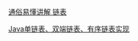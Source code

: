 [通俗易懂讲解 链表](https://mp.weixin.qq.com/s?__biz=MzIwNTc4NTEwOQ==&mid=2247483861&idx=1&sn=d65e3fa4df1ad978cb279595c862ac94&chksm=972ad0afa05d59b93480646d4d1e02f4f40617d2c59acd83ecbea2d994583aad428ae2216dc5&mpshare=1&scene=21&srcid=10075B4aHRjyol3lmjv463wK#wechat_redirect)

[Java单链表、双端链表、有序链表实现](https://blog.csdn.net/a19881029/article/details/22695289)

